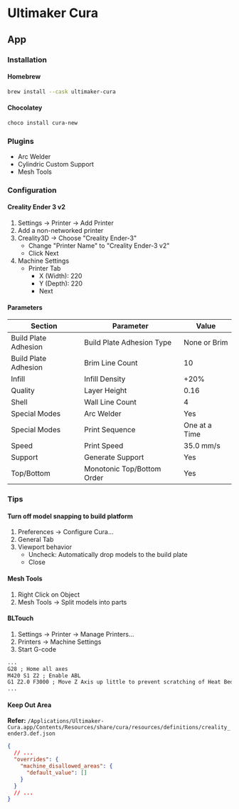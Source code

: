 # Ultimaker Cura

## App

### Installation

#### Homebrew

```sh
brew install --cask ultimaker-cura
```

#### Chocolatey

```sh
choco install cura-new
```

### Plugins

- Arc Welder
- Cylindric Custom Support
- Mesh Tools

### Configuration

#### Creality Ender 3 v2

1. Settings -> Printer -> Add Printer
2. Add a non-networked printer
3. Creality3D -> Choose "Creality Ender-3"
   - Change "Printer Name" to "Creality Ender-3 v2"
   - Click Next
4. Machine Settings
   - Printer Tab
     - X (Width): 220
     - Y (Depth): 220
     - Next

#### Parameters

| Section              | Parameter                  | Value         |
| -------------------- | -------------------------- | ------------- |
| Build Plate Adhesion | Build Plate Adhesion Type  | None or Brim  |
| Build Plate Adhesion | Brim Line Count            | 10            |
| Infill               | Infill Density             | +20%          |
| Quality              | Layer Height               | 0.16          |
| Shell                | Wall Line Count            | 4             |
| Special Modes        | Arc Welder                 | Yes           |
| Special Modes        | Print Sequence             | One at a Time |
| Speed                | Print Speed                | 35.0 mm/s     |
| Support              | Generate Support           | Yes           |
| Top/Bottom           | Monotonic Top/Bottom Order | Yes           |

### Tips

#### Turn off model snapping to build platform

1. Preferences -> Configure Cura...
2. General Tab
3. Viewport behavior
   - Uncheck: Automatically drop models to the build plate
   - Close

#### Mesh Tools

1. Right Click on Object
2. Mesh Tools -> Split models into parts

#### BLTouch

1. Settings -> Printer -> Manage Printers...
2. Printers -> Machine Settings
3. Start G-code

```txt
...
G28 ; Home all axes
M420 S1 Z2 ; Enable ABL
G1 Z2.0 F3000 ; Move Z Axis up little to prevent scratching of Heat Bed
...
```

#### Keep Out Area

**Refer:** `/Applications/Ultimaker-Cura.app/Contents/Resources/share/cura/resources/definitions/creality_ender3.def.json`

```json
{
  // ...
  "overrides": {
    "machine_disallowed_areas": {
      "default_value": []
    }
  }
  // ...
}
```

<!-- #### Skirt

adhesion -->
